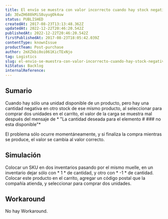 ```yaml
---
title: El envío se muestra con valor incorrecto cuando hay stock negativo.
id: 3EwZH688kMiS8uyugOk4uw
status: PUBLISHED
createdAt: 2017-08-23T13:13:48.362Z
updatedAt: 2022-12-22T20:46:20.542Z
publishedAt: 2022-12-22T20:46:20.542Z
firstPublishedAt: 2017-08-23T18:05:42.039Z
contentType: knownIssue
productTeam: Post-purchase
author: 2mXZkbi0oi061KicTExNjo
tag: Logistics
slug: el-envio-se-muestra-con-valor-incorrecto-cuando-hay-stock-negativo
kiStatus: Backlog
internalReference: 
---
```


## Sumario

Cuando hay sólo una unidad disponible de un producto, pero hay una cantidad negativa en otro stock de ese mismo producto, al seleccionar para comprar dos unidades en el carrito, el valor de la carga se muestra mal después del mensaje de * "La cantidad deseada para el elemento # ### no esta disponible"*

El problema sólo ocurre momentáneamente, y si finaliza la compra mientras se produce, el valor se cambia al valor correcto.

## Simulación

Colocar un SKU en dos inventarios pasando por el mismo muelle, en un inventario dejar sólo con * 1 * de cantidad, y otro con * -1 * de cantidad.
Colocar este producto en el carrito, agregar un código postal que la compañía atienda, y seleccionar para comprar dos unidades.

## Workaround

No hay Workaround.

